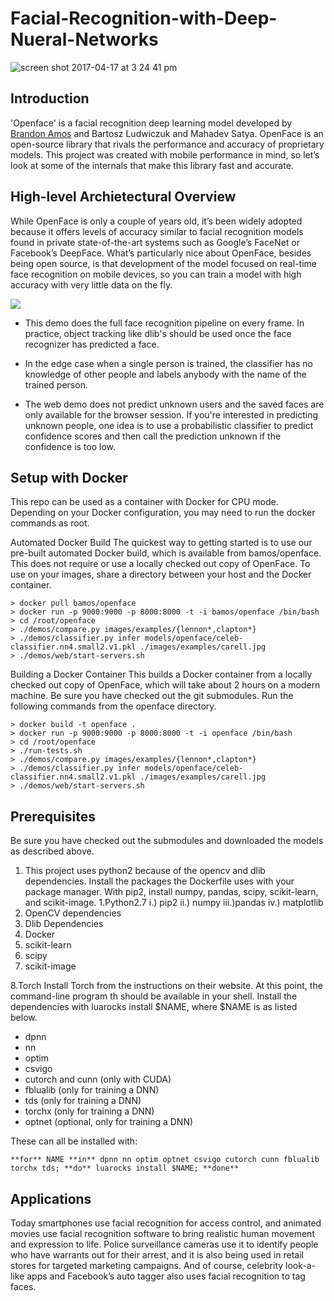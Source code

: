 # Facial-Recognition-with-Deep-Nueral-Networks

![screen shot 2017-04-17 at 3 24 41 pm](https://user-images.githubusercontent.com/12654784/35335115-8f50c5a8-013a-11e8-8650-5ee8ae4a17a0.png)

## Introduction

'Openface' is a facial recognition deep learning model developed by [Brandon Amos](http://bamos.github.io) and Bartosz Ludwiczuk and Mahadev Satya. OpenFace is an open-source library that rivals the performance and accuracy of proprietary models. This project was created with mobile performance in mind, so let’s look at some of the internals that make this library fast and accurate.

## High-level Archietectural Overview

While OpenFace is only a couple of years old, it’s been widely adopted because it offers levels of accuracy similar to facial recognition models found in private state-of-the-art systems such as Google’s FaceNet or Facebook’s DeepFace. What’s particularly nice about OpenFace, besides being open source, is that development of the model focused on real-time face recognition on mobile devices, so you can train a model with high accuracy with very little data on the fly.

![](https://goo.gl/D1k7LH)

* This demo does the full face recognition pipeline on every frame. In practice, object tracking like dlib's should be used once the face recognizer has predicted a face.

* In the edge case when a single person is trained, the classifier has no knowledge of other people and labels anybody with the name of the trained person.

* The web demo does not predict unknown users and the saved faces are only available for the browser session. If you're interested in predicting unknown people, one idea is to use a probabilistic classifier to predict confidence scores and then call the prediction unknown if the confidence is too low.

## Setup with Docker

This repo can be used as a container with Docker for CPU mode. Depending on your Docker configuration, you may need to run the docker commands as root.

Automated Docker Build
The quickest way to getting started is to use our pre-built automated Docker build, which is available from bamos/openface. This does not require or use a locally checked out copy of OpenFace. To use on your images, share a directory between your host and the Docker container.

```
> docker pull bamos/openface
> docker run -p 9000:9000 -p 8000:8000 -t -i bamos/openface /bin/bash
> cd /root/openface
> ./demos/compare.py images/examples/{lennon*,clapton*}
> ./demos/classifier.py infer models/openface/celeb-classifier.nn4.small2.v1.pkl ./images/examples/carell.jpg
> ./demos/web/start-servers.sh
```

Building a Docker Container
This builds a Docker container from a locally checked out copy of OpenFace, which will take about 2 hours on a modern machine. Be sure you have checked out the git submodules. Run the following commands from the openface directory.

```
> docker build -t openface .
> docker run -p 9000:9000 -p 8000:8000 -t -i openface /bin/bash
> cd /root/openface
> ./run-tests.sh
> ./demos/compare.py images/examples/{lennon*,clapton*}
> ./demos/classifier.py infer models/openface/celeb-classifier.nn4.small2.v1.pkl ./images/examples/carell.jpg
> ./demos/web/start-servers.sh
```

## Prerequisites

Be sure you have checked out the submodules and downloaded the models as described above.

1. This project uses python2 because of the opencv and dlib dependencies. Install the packages the Dockerfile uses with your package manager. With pip2, install numpy, pandas, scipy, scikit-learn, and scikit-image.
1.Python2.7 
  i.)  pip2
  ii.) numpy
  iii.)pandas
  iv.) matplotlib
2. OpenCV dependencies 
3. Dlib Dependencies
4. Docker
5. scikit-learn
6. scipy
7. scikit-image

8.Torch
Install Torch from the instructions on their website. At this point, the command-line program th should be available in your shell. Install the dependencies with luarocks install $NAME, where $NAME is as listed below.

* dpnn
* nn
* optim
* csvigo
* cutorch and cunn (only with CUDA)
* fblualib (only for training a DNN)
* tds (only for training a DNN)
* torchx (only for training a DNN)
* optnet (optional, only for training a DNN)

These can all be installed with:
```
**for** NAME **in** dpnn nn optim optnet csvigo cutorch cunn fblualib torchx tds; **do** luarocks install $NAME; **done**
```

## Applications

Today smartphones use facial recognition for access control, and animated movies use facial recognition software to bring realistic human movement and expression to life. Police surveillance cameras use it to identify people who have warrants out for their arrest, and it is also being used in retail stores for targeted marketing campaigns. And of course, celebrity look-a-like apps and Facebook’s auto tagger also uses facial recognition to tag faces.
